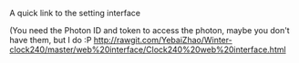 A quick link to the setting interface

(You need the Photon ID and token to access the photon, maybe you don't have them, but I do :P
http://rawgit.com/YebaiZhao/Winter-clock240/master/web%20interface/Clock240%20web%20interface.html
